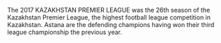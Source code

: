 The 2017 KAZAKHSTAN PREMIER LEAGUE was the 26th season of the Kazakhstan Premier League, the highest football league competition in Kazakhstan. Astana are the defending champions having won their third league championship the previous year.
